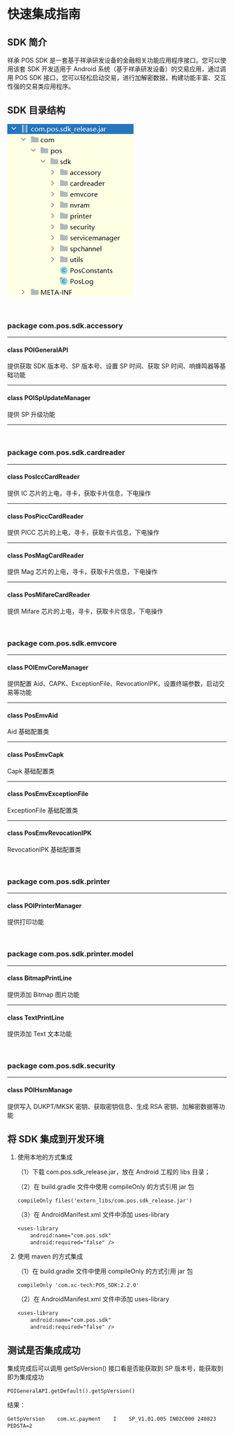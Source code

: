 # 快速集成指南



## SDK 简介

祥承 POS SDK 是一套基于祥承研发设备的金融相关功能应用程序接口。您可以使用该套 SDK 开发适用于 Android 系统（基于祥承研发设备）的交易应用，通过调用 POS SDK 接口，您可以轻松启动交易，进行加解密数据，构建功能丰富、交互性强的交易类应用程序。



## SDK 目录结构

![image-20241119193209149](../images/SDK_directory_structure.png)

<br>

### package com.pos.sdk.accessory

---

#### class POIGeneralAPI

提供获取 SDK 版本号、SP 版本号、设置 SP 时间、获取 SP 时间、响蜂鸣器等基础功能

---

#### class POISpUpdateManager

提供 SP 升级功能

---

<br>

### package com.pos.sdk.cardreader

---

#### class PosIccCardReader

提供 IC 芯片的上电，寻卡，获取卡片信息，下电操作

---

#### class PosPiccCardReader

提供 PICC 芯片的上电，寻卡，获取卡片信息，下电操作

---

#### class PosMagCardReader

提供 Mag 芯片的上电，寻卡，获取卡片信息，下电操作

---

#### class PosMifareCardReader

提供 Mifare 芯片的上电，寻卡，获取卡片信息，下电操作

<br>

### package com.pos.sdk.emvcore

---

#### class POIEmvCoreManager

提供配置 Aid、CAPK、ExceptionFile、RevocationIPK，设置终端参数，启动交易等功能

---

#### class PosEmvAid

Aid 基础配置类

---

#### class PosEmvCapk

Capk 基础配置类

---

#### class PosEmvExceptionFile

ExceptionFile 基础配置类

---

#### class PosEmvRevocationIPK

RevocationIPK 基础配置类

<br>

### package com.pos.sdk.printer

---

#### class POIPrinterManager

提供打印功能

<br>

### package com.pos.sdk.printer.model

---

#### class BitmapPrintLine

提供添加 Bitmap 图片功能

---

#### class TextPrintLine

提供添加 Text 文本功能

<br>

### package com.pos.sdk.security

---

#### class POIHsmManage

提供写入 DUKPT/MKSK 密钥、获取密钥信息、生成 RSA 密钥、加解密数据等功能




## 将 SDK 集成到开发环境

1. 使用本地的方式集成

    （1）下载 com.pos.sdk_release.jar，放在 Android 工程的 libs 目录；

    （2）在 build.gradle 文件中使用 compileOnly 的方式引用 jar 包

    ~~~
    compileOnly files('extern_libs/com.pos.sdk_release.jar')
    ~~~

    （3）在 AndroidManifest.xml 文件中添加 uses-library

    ~~~
    <uses-library
        android:name="com.pos.sdk"
        android:required="false" />
    ~~~

2. 使用 maven 的方式集成

    （1）在 build.gradle 文件中使用 compileOnly 的方式引用 jar 包

    ~~~
    compileOnly 'com.xc-tech:POS_SDK:2.2.0'
    ~~~

    （2）在 AndroidManifest.xml 文件中添加 uses-library

    ~~~
    <uses-library
        android:name="com.pos.sdk"
        android:required="false" />
    ~~~

    

## 测试是否集成成功

集成完成后可以调用 getSpVersion() 接口看是否能获取到 SP 版本号，能获取到即为集成成功

~~~
POIGeneralAPI.getDefault().getSpVersion()
~~~

结果：

~~~
GetSpVersion    com.xc.payment    I    SP_V1.01.005 IN02C000 240823 PEDSTA=2
~~~

